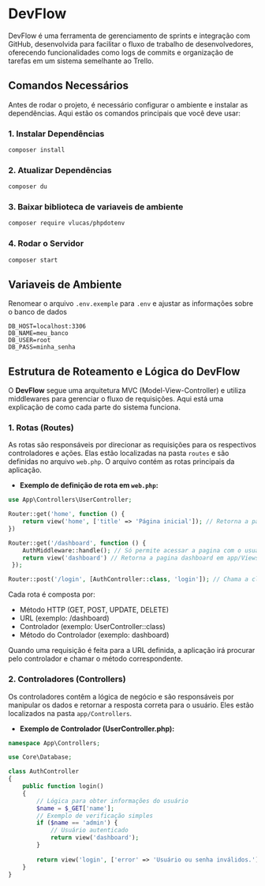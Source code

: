 # DevFlow

DevFlow é uma ferramenta de gerenciamento de sprints e integração com GitHub, desenvolvida para facilitar o fluxo de trabalho de desenvolvedores, oferecendo funcionalidades como logs de commits e organização de tarefas em um sistema semelhante ao Trello.

## Comandos Necessários

Antes de rodar o projeto, é necessário configurar o ambiente e instalar as dependências. Aqui estão os comandos principais que você deve usar:

### 1. Instalar Dependências
```bash
composer install
```

### 2. Atualizar Dependências
```bash
composer du
```

### 3. Baixar biblioteca de variaveis de ambiente
```bash
composer require vlucas/phpdotenv
```

### 4. Rodar o Servidor
```bash
composer start
``` 


## Variaveis de Ambiente

Renomear o arquivo ``.env.exemple`` para ``.env`` e ajustar as informações sobre o banco de dados

```
DB_HOST=localhost:3306
DB_NAME=meu_banco
DB_USER=root
DB_PASS=minha_senha
```




## Estrutura de Roteamento e Lógica do DevFlow

O **DevFlow** segue uma arquitetura MVC (Model-View-Controller) e utiliza middlewares para gerenciar o fluxo de requisições. Aqui está uma explicação de como cada parte do sistema funciona.

### 1. **Rotas (Routes)**

As rotas são responsáveis por direcionar as requisições para os respectivos controladores e ações. Elas estão localizadas na pasta `routes` e são definidas no arquivo `web.php`. O arquivo contém as rotas principais da aplicação.

- **Exemplo de definição de rota em `web.php`:**

```php
use App\Controllers\UserController;

Router::get('home', function () {
    return view('home', ['title' => 'Página inicial']); // Retorna a pagina home com um valor atribuida à variavel $title que pode ser usada na view
})

Router::get('/dashboard', function () {
    AuthMiddleware::handle(); // Só permite acessar a pagina com o usuario logado
    return view('dashboard') // Retorna a pagina dashboard em app/Views
 });

Router::post('/login', [AuthController::class, 'login']); // Chama a classe AuthController e seu método login

```

Cada rota é composta por:

- Método HTTP (GET, POST, UPDATE, DELETE)
- URL (exemplo: /dashboard)
- Controlador (exemplo: UserController::class)
- Método do Controlador (exemplo: dashboard)

Quando uma requisição é feita para a URL definida, a aplicação irá procurar pelo controlador e chamar o método correspondente.

### 2. Controladores (Controllers)

Os controladores contêm a lógica de negócio e são responsáveis por manipular os dados e retornar a resposta correta para o usuário. Eles estão localizados na pasta ``app/Controllers``.
- **Exemplo de Controlador (UserController.php):**
```php
namespace App\Controllers;

use Core\Database;

class AuthController
{
    public function login()
    {
        // Lógica para obter informações do usuário
        $name = $_GET['name'];
        // Exemplo de verificação simples
        if ($name == 'admin') {
            // Usuário autenticado
            return view('dashboard');
        }
        
        return view('login', ['error' => 'Usuário ou senha inválidos.']);
    }
}
```